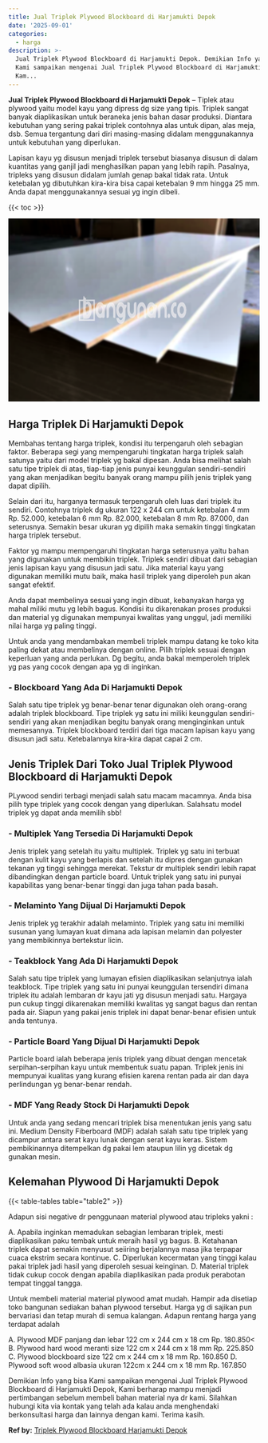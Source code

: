 ```yaml
---
title: Jual Triplek Plywood Blockboard di Harjamukti Depok
date: '2025-09-01'
categories:
  - harga
description: >-
  Jual Triplek Plywood Blockboard di Harjamukti Depok. Demikian Info yang bisa
  Kami sampaikan mengenai Jual Triplek Plywood Blockboard di Harjamukti Depok,
  Kam...
---
```


**Jual Triplek Plywood Blockboard di Harjamukti Depok** – Tiplek atau plywood yaitu model kayu yang dipress dg size yang tipis. Triplek sangat banyak diaplikasikan untuk beraneka jenis bahan dasar produksi. Diantara kebutuhan yang sering pakai triplek contohnya alas untuk dipan, alas meja, dsb. Semua tergantung dari diri masing-masing didalam menggunakannya untuk kebutuhan yang diperlukan.

Lapisan kayu yg disusun menjadi triplek tersebut biasanya disusun di dalam kuantitas yang ganjil jadi menghasilkan papan yang lebih rapih. Pasalnya, tripleks yang disusun didalam jumlah genap bakal tidak rata. Untuk ketebalan yg dibutuhkan kira-kira bisa capai ketebalan 9 mm hingga 25 mm. Anda dapat menggunakannya sesuai yg ingin dibeli.

{{< toc >}}

![Jual Triplek Plywood Blockboard di Harjamukti Depok](/images/jual-triplek-murah-19.png)

## Harga Triplek Di Harjamukti Depok

Membahas tentang harga triplek, kondisi itu terpengaruh oleh sebagian faktor. Beberapa segi yang mempengaruhi tingkatan harga triplek salah satunya yaitu dari model triplek yg bakal dipesan. Anda bisa melihat salah satu tipe triplek di atas, tiap-tiap jenis punyai keunggulan sendiri-sendiri yang akan menjadikan begitu banyak orang mampu pilih jenis triplek yang dapat dipilih.

Selain dari itu, harganya termasuk terpengaruh oleh luas dari triplek itu sendiri. Contohnya triplek dg ukuran 122 x 244 cm untuk ketebalan 4 mm Rp. 52.000, ketebalan 6 mm Rp. 82.000, ketebalan 8 mm Rp. 87.000, dan seterusnya. Semakin besar ukuran yg dipilih maka semakin tinggi tingkatan harga triplek tersebut.

Faktor yg mampu mempengaruhi tingkatan harga seterusnya yaitu bahan yang digunakan untuk membikin triplek. Triplek sendiri dibuat dari sebagian jenis lapisan kayu yang disusun jadi satu. Jika material kayu yang digunakan memiliki mutu baik, maka hasil triplek yang diperoleh pun akan sangat efektif.

Anda dapat membelinya sesuai yang ingin dibuat, kebanyakan harga yg mahal miliki mutu yg lebih bagus. Kondisi itu dikarenakan proses produksi dan material yg digunakan mempunyai kwalitas yang unggul, jadi memiliki nilai harga yg paling tinggi.

Untuk anda yang mendambakan membeli triplek mampu datang ke toko kita paling dekat atau membelinya dengan online. Pilih triplek sesuai dengan keperluan yang anda perlukan. Dg begitu, anda bakal memperoleh triplek yg pas yang cocok dengan apa yg di inginkan.

### \- Blockboard Yang Ada Di Harjamukti Depok

Salah satu tipe triplek yg benar-benar tenar digunakan oleh orang-orang adalah triplek blockboard. Tipe triplek yg satu ini miliki keunggulan sendiri-sendiri yang akan menjadikan begitu banyak orang menginginkan untuk memesannya. Triplek blockboard terdiri dari tiga macam lapisan kayu yang disusun jadi satu. Ketebalannya kira-kira dapat capai 2 cm.

## Jenis Triplek Dari Toko Jual Triplek Plywood Blockboard di Harjamukti Depok

PLywood sendiri terbagi menjadi salah satu macam macamnya. Anda bisa pilih type triplek yang cocok dengan yang diperlukan. Salahsatu model triplek yg dapat anda memilih sbb!

### \- Multiplek Yang Tersedia Di Harjamukti Depok

Jenis triplek yang setelah itu yaitu multiplek. Triplek yg satu ini terbuat dengan kulit kayu yang berlapis dan setelah itu dipres dengan gunakan tekanan yg tinggi sehingga merekat. Tekstur dr multiplek sendiri lebih rapat dibandingkan dengan particle board. Untuk triplek yang satu ini punyai kapabilitas yang benar-benar tinggi dan juga tahan pada basah.

### \- Melaminto Yang Dijual Di Harjamukti Depok

Jenis triplek yg terakhir adalah melaminto. Triplek yang satu ini memiliki susunan yang lumayan kuat dimana ada lapisan melamin dan polyester yang membikinnya bertekstur licin.

### \- Teakblock Yang Ada Di Harjamukti Depok

Salah satu tipe triplek yang lumayan efisien diaplikasikan selanjutnya ialah teakblock. Tipe triplek yang satu ini punyai keunggulan tersendiri dimana triplek itu adalah lembaran dr kayu jati yg disusun menjadi satu. Hargaya pun cukup tinggi dikarenakan memiliki kwalitas yg sangat bagus dan rentan pada air. Siapun yang pakai jenis triplek ini dapat benar-benar efisien untuk anda tentunya.

### \- Particle Board Yang Dijual Di Harjamukti Depok

Particle board ialah beberapa jenis triplek yang dibuat dengan mencetak serpihan-serpihan kayu untuk membentuk suatu papan. Triplek jenis ini mempunyai kualitas yang kurang efisien karena rentan pada air dan daya perlindungan yg benar-benar rendah.

### \- MDF Yang Ready Stock Di Harjamukti Depok

Untuk anda yang sedang mencari triplek bisa menentukan jenis yang satu ini. Medium Density Fiberboard (MDF) adalah salah satu tipe triplek yang dicampur antara serat kayu lunak dengan serat kayu keras. Sistem pembikinannya ditempelkan dg pakai lem ataupun lilin yg dicetak dg gunakan mesin.

## Kelemahan Plywood Di Harjamukti Depok

{{< table-tables table="table2" >}}

Adapun sisi negative dr penggunaan material plywood atau tripleks yakni :

A. Apabila inginkan memadukan sebagian lembaran triplek, mesti diaplikasikan paku tembak untuk meraih hasil yg bagus. B. Ketahanan triplek dapat semakin menyusut seiiring berjalannya masa jika terpapar cuaca ekstrim secara kontinue. C. Diperlukan kecermatan yang tinggi kalau pakai triplek jadi hasil yang diperoleh sesuai keinginan. D. Material triplek tidak cukup cocok dengan apabila diaplikasikan pada produk perabotan tempat tinggal tangga.

Untuk membeli material material plywood amat mudah. Hampir ada disetiap toko bangunan sediakan bahan plywood tersebut. Harga yg di sajikan pun bervariasi dan tetap murah di semua kalangan. Adapun rentang harga yang terdapat adalah

A. Plywood MDF panjang dan lebar 122 cm x 244 cm x 18 cm Rp. 180.850< B. Plywood hard wood meranti size 122 cm x 244 cm x 18 mm Rp. 225.850 C. Plywood blockboard size 122 cm x 244 cm x 18 mm Rp. 160.850 D. Plywood soft wood albasia ukuran 122cm x 244 cm x 18 mm Rp. 167.850

Demikian Info yang bisa Kami sampaikan mengenai Jual Triplek Plywood Blockboard di Harjamukti Depok, Kami berharap mampu menjadi pertimbangan sebelum membeli bahan material nya dr kami. Silahkan hubungi kita via kontak yang telah ada kalau anda menghendaki berkonsultasi harga dan lainnya dengan kami. Terima kasih.

**Ref by:** [Triplek Plywood Blockboard Harjamukti Depok](https://id.wikipedia.org/wiki/Triplek)
